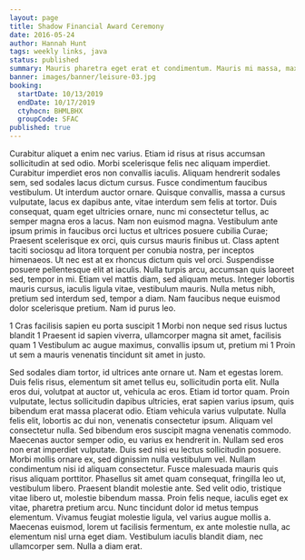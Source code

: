 ```yaml
---
layout: page
title: Shadow Financial Award Ceremony
date: 2016-05-24
author: Hannah Hunt
tags: weekly links, java
status: published
summary: Mauris pharetra eget erat et condimentum. Mauris mi massa, maximus.
banner: images/banner/leisure-03.jpg
booking:
  startDate: 10/13/2019
  endDate: 10/17/2019
  ctyhocn: BHMLBHX
  groupCode: SFAC
published: true
---
```

Curabitur aliquet a enim nec varius. Etiam id risus at risus accumsan sollicitudin at sed odio. Morbi scelerisque felis nec aliquam imperdiet. Curabitur imperdiet eros non convallis iaculis. Aliquam hendrerit sodales sem, sed sodales lacus dictum cursus. Fusce condimentum faucibus vestibulum. Ut interdum auctor ornare. Quisque convallis, massa a cursus vulputate, lacus ex dapibus ante, vitae interdum sem felis at tortor. Duis consequat, quam eget ultricies ornare, nunc mi consectetur tellus, ac semper magna eros a lacus. Nam non euismod magna. Vestibulum ante ipsum primis in faucibus orci luctus et ultrices posuere cubilia Curae; Praesent scelerisque ex orci, quis cursus mauris finibus ut. Class aptent taciti sociosqu ad litora torquent per conubia nostra, per inceptos himenaeos.
Ut nec est at ex rhoncus dictum quis vel orci. Suspendisse posuere pellentesque elit at iaculis. Nulla turpis arcu, accumsan quis laoreet sed, tempor in mi. Etiam vel mattis diam, sed aliquam metus. Integer lobortis mauris cursus, iaculis ligula vitae, vestibulum mauris. Nulla metus nibh, pretium sed interdum sed, tempor a diam. Nam faucibus neque euismod dolor scelerisque pretium. Nam id purus leo.

1 Cras facilisis sapien eu porta suscipit
1 Morbi non neque sed risus luctus blandit
1 Praesent id sapien viverra, ullamcorper magna sit amet, facilisis quam
1 Vestibulum ac augue maximus, convallis ipsum ut, pretium mi
1 Proin ut sem a mauris venenatis tincidunt sit amet in justo.

Sed sodales diam tortor, id ultrices ante ornare ut. Nam et egestas lorem. Duis felis risus, elementum sit amet tellus eu, sollicitudin porta elit. Nulla eros dui, volutpat at auctor ut, vehicula ac eros. Etiam id tortor quam. Proin vulputate, lectus sollicitudin dapibus ultricies, erat sapien varius ipsum, quis bibendum erat massa placerat odio. Etiam vehicula varius vulputate. Nulla felis elit, lobortis ac dui non, venenatis consectetur ipsum. Aliquam vel consectetur nulla. Sed bibendum eros suscipit magna venenatis commodo. Maecenas auctor semper odio, eu varius ex hendrerit in.
Nullam sed eros non erat imperdiet vulputate. Duis sed nisi eu lectus sollicitudin posuere. Morbi mollis ornare ex, sed dignissim nulla vestibulum vel. Nullam condimentum nisi id aliquam consectetur. Fusce malesuada mauris quis risus aliquam porttitor. Phasellus sit amet quam consequat, fringilla leo ut, vestibulum libero. Praesent blandit molestie ante. Sed velit odio, tristique vitae libero ut, molestie bibendum massa. Proin felis neque, iaculis eget ex vitae, pharetra pretium arcu. Nunc tincidunt dolor id metus tempus elementum. Vivamus feugiat molestie ligula, vel varius augue mollis a. Maecenas euismod, lorem ut facilisis fermentum, ex ante molestie nulla, ac elementum nisl urna eget diam. Vestibulum iaculis blandit diam, nec ullamcorper sem. Nulla a diam erat.

